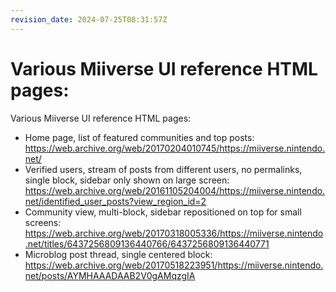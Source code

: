 ```yaml
---
revision_date: 2024-07-25T08:31:57Z
---
```

# Various Miiverse UI reference HTML pages:
Various Miiverse UI reference HTML pages:
* Home page, list of featured communities and top posts: https://web.archive.org/web/20170204010745/https://miiverse.nintendo.net/
* Verified users, stream of posts from different users, no permalinks, single block, sidebar only shown on large screen: https://web.archive.org/web/20161105204004/https://miiverse.nintendo.net/identified_user_posts?view_region_id=2
* Community view, multi-block, sidebar repositioned on top for small screens: https://web.archive.org/web/20170318005336/https://miiverse.nintendo.net/titles/6437256809136440766/6437256809136440771
* Microblog post thread, single centered block: https://web.archive.org/web/20170518223951/https://miiverse.nintendo.net/posts/AYMHAAADAAB2V0gAMqzgIA
